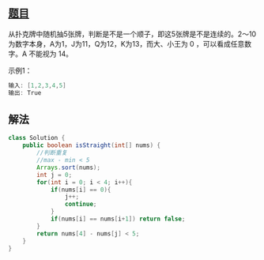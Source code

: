 ## [题目]()

从扑克牌中随机抽5张牌，判断是不是一个顺子，即这5张牌是不是连续的。2～10为数字本身，A为1，J为11，Q为12，K为13，而大、小王为 0 ，可以看成任意数字。A 不能视为 14。

示例1：

```java
输入: [1,2,3,4,5]
输出: True
```

## 解法

```java
class Solution {
    public boolean isStraight(int[] nums) {
        //判断重复
        //max - min < 5
        Arrays.sort(nums);
        int j = 0;
        for(int i = 0; i < 4; i++){
            if(nums[i] == 0){
                j++;
                continue;
            } 
            if(nums[i] == nums[i+1]) return false;
        }
        return nums[4] - nums[j] < 5;
    }
}
```

